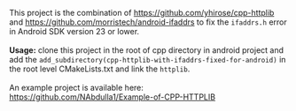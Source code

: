 This project is the combination of https://github.com/yhirose/cpp-httplib and https://github.com/morristech/android-ifaddrs to fix the `ifaddrs.h` error in Android SDK version 23 or lower.
<br/>
<br/>
<strong>Usage:</strong> clone this project in the root of cpp directory in android project and add the `add_subdirectory(cpp-httplib-with-ifaddrs-fixed-for-android)` in the root level CMakeLists.txt and link the `httplib`.
<br/>
<br/>
An example project is available here: https://github.com/NAbdulla1/Example-of-CPP-HTTPLIB
